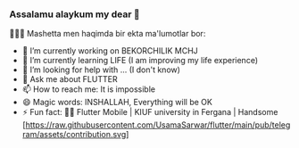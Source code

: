 ### Assalamu alaykum my dear 👋

🧑🏻‍💻 Mashetta men haqimda bir ekta ma'lumotlar bor:

- 🔭 I’m currently working on BEKORCHILIK MCHJ
- 🌱 I’m currently learning LIFE (I am improving my life experience)
- 🤔 I’m looking for help with ... (I don't know)
- 💬 Ask me about FLUTTER
- 📫 How to reach me: It is impossible
- 😄 Magic words: INSHALLAH, Everything will be OK
- ⚡ Fun fact: 🧑‍💻 Flutter Mobile | KIUF university in Fergana | Handsome
  [https://raw.githubusercontent.com/UsamaSarwar/flutter/main/pub/telegram/assets/contribution.svg]
